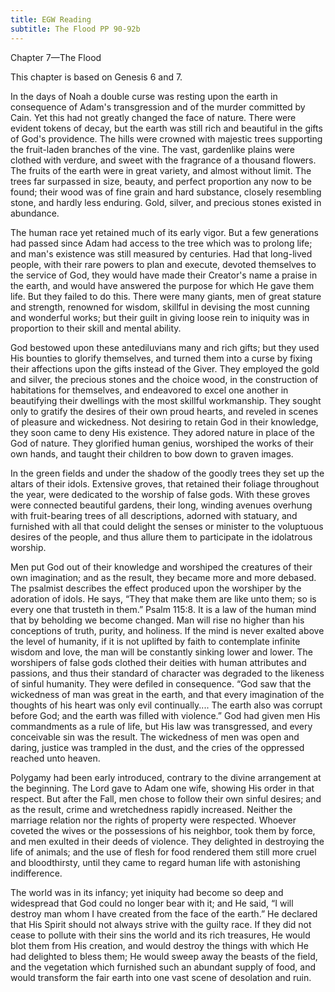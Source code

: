 ```yaml
---
title: EGW Reading
subtitle: The Flood PP 90-92b
---
```


Chapter 7—The Flood

This chapter is based on Genesis 6 and 7.

In the days of Noah a double curse was resting upon the earth in consequence of Adam's transgression and of the murder committed by Cain. Yet this had not greatly changed the face of nature. There were evident tokens of decay, but the earth was still rich and beautiful in the gifts of God's providence. The hills were crowned with majestic trees supporting the fruit-laden branches of the vine. The vast, gardenlike plains were clothed with verdure, and sweet with the fragrance of a thousand flowers. The fruits of the earth were in great variety, and almost without limit. The trees far surpassed in size, beauty, and perfect proportion any now to be found; their wood was of fine grain and hard substance, closely resembling stone, and hardly less enduring. Gold, silver, and precious stones existed in abundance.

The human race yet retained much of its early vigor. But a few generations had passed since Adam had access to the tree which was to prolong life; and man's existence was still measured by centuries. Had that long-lived people, with their rare powers to plan and execute, devoted themselves to the service of God, they would have made their Creator's name a praise in the earth, and would have answered the purpose for which He gave them life. But they failed to do this. There were many giants, men of great stature and strength, renowned for wisdom, skillful in devising the most cunning and wonderful works; but their guilt in giving loose rein to iniquity was in proportion to their skill and mental ability.

God bestowed upon these antediluvians many and rich gifts; but they used His bounties to glorify themselves, and turned them into a curse by fixing their affections upon the gifts instead of the Giver. They employed the gold and silver, the precious stones and the choice wood, in the construction of habitations for themselves, and endeavored to excel one another in beautifying their dwellings with the most skillful workmanship. They sought only to gratify the desires of their own proud hearts, and reveled in scenes of pleasure and wickedness. Not desiring to retain God in their knowledge, they soon came to deny His existence. They adored nature in place of the God of nature. They glorified human genius, worshiped the works of their own hands, and taught their children to bow down to graven images.

In the green fields and under the shadow of the goodly trees they set up the altars of their idols. Extensive groves, that retained their foliage throughout the year, were dedicated to the worship of false gods. With these groves were connected beautiful gardens, their long, winding avenues overhung with fruit-bearing trees of all descriptions, adorned with statuary, and furnished with all that could delight the senses or minister to the voluptuous desires of the people, and thus allure them to participate in the idolatrous worship.

Men put God out of their knowledge and worshiped the creatures of their own imagination; and as the result, they became more and more debased. The psalmist describes the effect produced upon the worshiper by the adoration of idols. He says, “They that make them are like unto them; so is every one that trusteth in them.” Psalm 115:8. It is a law of the human mind that by beholding we become changed. Man will rise no higher than his conceptions of truth, purity, and holiness. If the mind is never exalted above the level of humanity, if it is not uplifted by faith to contemplate infinite wisdom and love, the man will be constantly sinking lower and lower. The worshipers of false gods clothed their deities with human attributes and passions, and thus their standard of character was degraded to the likeness of sinful humanity. They were defiled in consequence. “God saw that the wickedness of man was great in the earth, and that every imagination of the thoughts of his heart was only evil continually.... The earth also was corrupt before God; and the earth was filled with violence.” God had given men His commandments as a rule of life, but His law was transgressed, and every conceivable sin was the result. The wickedness of men was open and daring, justice was trampled in the dust, and the cries of the oppressed reached unto heaven.

Polygamy had been early introduced, contrary to the divine arrangement at the beginning. The Lord gave to Adam one wife, showing His order in that respect. But after the Fall, men chose to follow their own sinful desires; and as the result, crime and wretchedness rapidly increased. Neither the marriage relation nor the rights of property were respected. Whoever coveted the wives or the possessions of his neighbor, took them by force, and men exulted in their deeds of violence. They delighted in destroying the life of animals; and the use of flesh for food rendered them still more cruel and bloodthirsty, until they came to regard human life with astonishing indifference.

The world was in its infancy; yet iniquity had become so deep and widespread that God could no longer bear with it; and He said, “I will destroy man whom I have created from the face of the earth.” He declared that His Spirit should not always strive with the guilty race. If they did not cease to pollute with their sins the world and its rich treasures, He would blot them from His creation, and would destroy the things with which He had delighted to bless them; He would sweep away the beasts of the field, and the vegetation which furnished such an abundant supply of food, and would transform the fair earth into one vast scene of desolation and ruin.